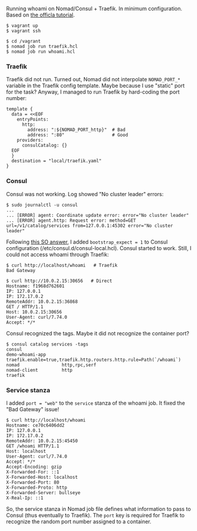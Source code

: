 Running whoami on Nomad/Consul + Traefik. In minimum configuration. Based on
[the officla tutorial](https://learn.hashicorp.com/tutorials/nomad/load-balancing-traefik).

```console
$ vagrant up
$ vagrant ssh

$ cd /vagrant
$ nomad job run traefik.hcl
$ nomad job run whoami.hcl
```


### Traefik

Traefik did not run. Turned out, Nomad did not interpolate `NOMAD_PORT_*`
variable in the Traefik config template. Maybe because I use "static" port
for the task? Anyway, I managed to run Traefik by hard-coding the port number:

```hcl
template {
  data = <<EOF
    entryPoints:
      http:
        address: ":${NOMAD_PORT_http}"  # Bad
        address: ":80"                  # Good
    providers:
      consulCatalog: {}
  EOF
  }
  destination = "local/traefik.yaml"
}
```


### Consul

Consul was not working. Log showed "No cluster leader" errors:

```console
$ sudo journalctl -u consul
...
... [ERROR] agent: Coordinate update error: error="No cluster leader"
... [ERROR] agent.http: Request error: method=GET url=/v1/catalog/services from=127.0.0.1:45302 error="No cluster leader"
```

Following [this SO answer](https://stackoverflow.com/a/58028690), I added
`bootstrap_expect = 1` to Consul configuration (/etc/consul.d/consul-local.hcl).
Consul started to work. Still, I could not access whoami through Traefik:

```console
$ curl http://localhost/whoami   # Traefik
Bad Gateway

$ curl http://10.0.2.15:30656   # Direct
Hostname: f1968d762601
IP: 127.0.0.1
IP: 172.17.0.2
RemoteAddr: 10.0.2.15:36868
GET / HTTP/1.1
Host: 10.0.2.15:30656
User-Agent: curl/7.74.0
Accept: */*
```

Consul recognized the tags. Maybe it did not recognize the container port?

```console
$ consul catalog services -tags
consul
demo-whoami-app      traefik.enable=true,traefik.http.routers.http.rule=Path(`/whoami`)
nomad                http,rpc,serf
nomad-client         http
traefik
```


### Service stanza

I added `port = "web"` to the `service` stanza of the whoami job. It fixed the
"Bad Gateway" issue!

```console
$ curl http://localhost/whoami
Hostname: ce70c6406dd2
IP: 127.0.0.1
IP: 172.17.0.2
RemoteAddr: 10.0.2.15:45450
GET /whoami HTTP/1.1
Host: localhost
User-Agent: curl/7.74.0
Accept: */*
Accept-Encoding: gzip
X-Forwarded-For: ::1
X-Forwarded-Host: localhost
X-Forwarded-Port: 80
X-Forwarded-Proto: http
X-Forwarded-Server: bullseye
X-Real-Ip: ::1
```

So, the service stanza in Nomad job file defines what information to pass to
Consul (thus eventually to Traefik). The `port` key is required for Traefik to
recognize the random port number assigned to a container.
